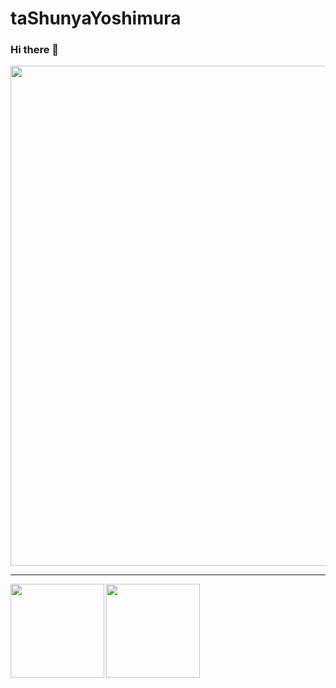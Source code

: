 # taShunyaYoshimura
### Hi there 👋

<!--
**taShunyaYoshimura/taShunyaYoshimura** is a ✨ _special_ ✨ repository because its `README.md` (this file) appears on your GitHub profile.

Here are some ideas to get you started:

- 🔭 I’m currently working on ...
- 🌱 I’m currently learning ...
- 👯 I’m looking to collaborate on ...
- 🤔 I’m looking for help with ...
- 💬 Ask me about ...
- 📫 How to reach me: ...
- 😄 Pronouns: ...
- ⚡ Fun fact: ...
-->




<div>
  <img width=800 src="https://github-profile-trophy.vercel.app/?username=taShunyaYoshimura&column=8&theme=gruvbox&no-frame=true&count_private=true"/>
</div>

---

<div>
  <img height="150" align="left" src="https://github-readme-stats.vercel.app/api?username=taShunyaYoshimura&include_all_commits=true&theme=tokyonight&count_private=true" />
  <img height="150" src="https://github-readme-stats.vercel.app/api/top-langs/?username=taShunyaYoshimura&layout=compact&count_private=true&theme=tokyonight" />
</div>
